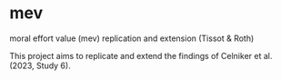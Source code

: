 # mev
moral effort value (mev) replication and extension (Tissot & Roth)

This project aims to replicate and extend the findings of Celniker et al. (2023, Study 6).
